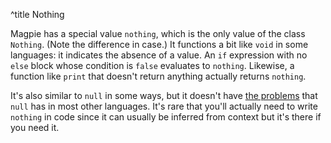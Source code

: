 ^title Nothing

Magpie has a special value `nothing`, which is the only value of the class
`Nothing`. (Note the difference in case.) It functions a bit like `void` in some
languages: it indicates the absence of a value. An `if` expression with no
`else` block whose condition is `false` evaluates to `nothing`. Likewise, a
function like `print` that doesn't return anything actually returns `nothing`.

It's also similar to `null` in some ways, but it doesn't have [the
problems](http://journal.stuffwithstuff.com/2010/08/23/void-null-maybe-and-nothing/)
that `null` has in most other languages. It's rare that you'll actually need to
write `nothing` in code since it can usually be inferred from context but it's there if you need it.